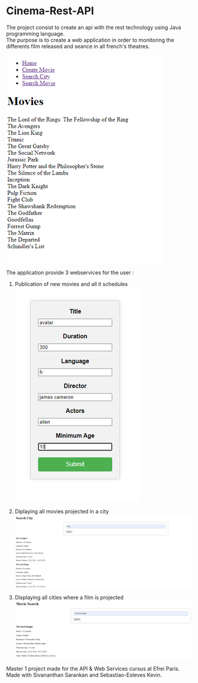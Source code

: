 # Cinema-Rest-API

The project consist to create an api with the rest technology using Java programming language.  
The purpose is to create a web application in order to monitoring the differents film released and seance in all french's theatres.  

![Alt text](img/2023-11-20_17h16_05.png)

The application provide 3 webservices for the user :  

1. Publication of new movies and all it schedules  
![Alt text](img/2023-11-20_17h16_53.png)  

2. Diplaying all movies projected in a city  
![Alt text](img/2023-11-20_17h17_16.png)

3. Displaying all cities where a film is projected  
![Alt text](img/2023-11-20_17h17_29.png)  

Master 1 project made for the API & Web Services cursus at Efrei Paris.  
Made with Sivananthan Sarankan and Sebastiao-Esteves Kevin.  
